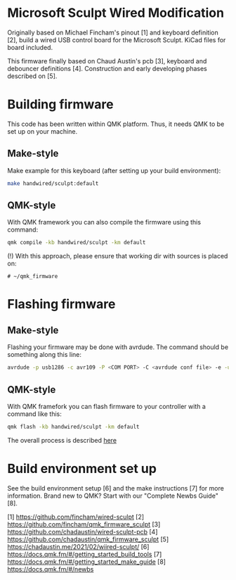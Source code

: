 # Microsoft Sculpt Wired Modification

Originally based on Michael Fincham's pinout [1] and keyboard definition [2], build a 
wired USB control board for the Microsoft Sculpt. 
KiCad files for board included.

This firmware finally based on Chaud Austin's pcb [3], keyboard and debouncer 
definitions [4]. Construction and early developing phases described on [5].

# Building firmware

This code has been written within QMK platform. Thus, it needs QMK to be set up 
on your machine.

## Make-style

Make example for this keyboard (after setting up your build environment):
```sh
make handwired/sculpt:default
```

## QMK-style
With QMK framework you can also compile the firmware using this command:
```sh
qmk compile -kb handwired/sculpt -km default
```
(!) With this approach, please ensure that working dir with sources is placed on:
```
# ~/qmk_firmware
```

# Flashing firmware

## Make-style
Flashing your firmware may be done with avrdude. The command should be something 
along this line:
```sh
avrdude -p usb1286 -c avr109 -P <COM PORT> -C <avrdude conf file> -e -u flash:w:handwired_sculpt_default.hex
```

## QMK-style
With QMK framefork you can flash firmware to your controller with a command 
like this:
```sh
qmk flash -kb handwired/sculpt -km default
```

The overall process is described [here](https://docs.qmk.fm/#/newbs_flashing) 

# Build environment set up

See the build environment setup [6] and the make instructions [7] for more 
information. Brand new to QMK? Start with our "Complete Newbs Guide" [8].




[1] https://github.com/fincham/wired-sculpt
[2] https://github.com/fincham/qmk_firmware_sculpt
[3] https://github.com/chadaustin/wired-sculpt-pcb
[4] https://github.com/chadaustin/qmk_firmware_sculpt
[5] https://chadaustin.me/2021/02/wiired-sculpt/
[6] https://docs.qmk.fm/#/getting_started_build_tools
[7] https://docs.qmk.fm/#/getting_started_make_guide
[8] https://docs.qmk.fm/#/newbs
